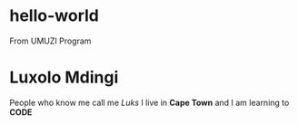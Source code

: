 # hello-world
From UMUZI Program
# Luxolo Mdingi
People who know me call me *Luks*
I live in **Cape Town** and I am learning to **CODE**
